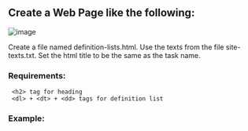 ## Create a Web Page like the following:

![image](https://github.com/nsinorov/SoftUniMainPath/assets/45227327/d8b62435-c9db-47d5-8d74-399adc6d4c11)

Create a file named definition-lists.html. Use the texts from the file site-texts.txt. Set the html title to be the same as the task name.

### Requirements:

     <h2> tag for heading
     <dl> + <dt> + <dd> tags for definition list

### Example:


